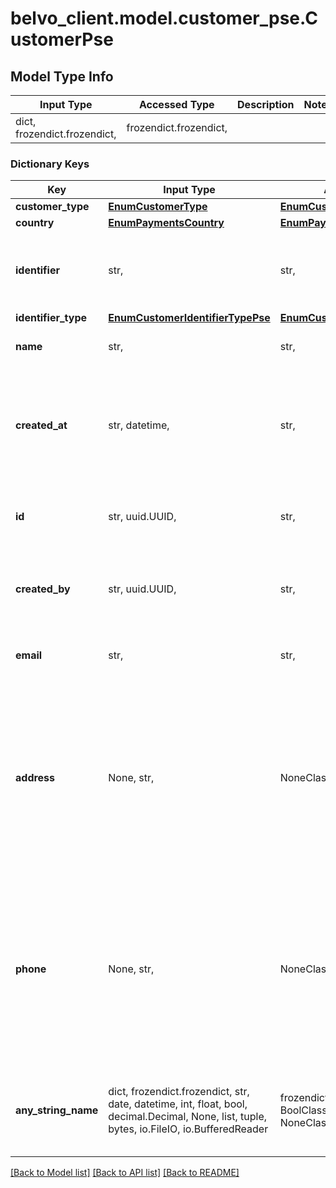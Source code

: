 # belvo_client.model.customer_pse.CustomerPse

## Model Type Info
Input Type | Accessed Type | Description | Notes
------------ | ------------- | ------------- | -------------
dict, frozendict.frozendict,  | frozendict.frozendict,  |  | 

### Dictionary Keys
Key | Input Type | Accessed Type | Description | Notes
------------ | ------------- | ------------- | ------------- | -------------
**customer_type** | [**EnumCustomerType**](EnumCustomerType.md) | [**EnumCustomerType**](EnumCustomerType.md) |  | 
**country** | [**EnumPaymentsCountry**](EnumPaymentsCountry.md) | [**EnumPaymentsCountry**](EnumPaymentsCountry.md) |  | 
**identifier** | str,  | str,  | The document number of the customer&#x27;s ID.  | 
**identifier_type** | [**EnumCustomerIdentifierTypePse**](EnumCustomerIdentifierTypePse.md) | [**EnumCustomerIdentifierTypePse**](EnumCustomerIdentifierTypePse.md) |  | 
**name** | str,  | str,  | The full name of the customer.  | 
**created_at** | str, datetime,  | str,  | The ISO-8601 timestamp of when the data point was last updated in Belvo&#x27;s database. | value must conform to RFC-3339 date-time
**id** | str, uuid.UUID,  | str,  | Belvo&#x27;s unique ID for the current customer. | value must be a uuid
**created_by** | str, uuid.UUID,  | str,  | Belvo&#x27;s unique ID for the user that created the customer. | value must be a uuid
**email** | str,  | str,  | The customer&#x27;s email address.  | 
**address** | None, str,  | NoneClass, str,  | The customers physical address.   **Note:** Apart from the first two and last two characters, all the rest of the characters are masked.  | [optional] 
**phone** | None, str,  | NoneClass, str,  | The customer&#x27;s phone number.   **Note:** Apart from the first two and last two characters, all the rest of the characters are masked.  | [optional] 
**any_string_name** | dict, frozendict.frozendict, str, date, datetime, int, float, bool, decimal.Decimal, None, list, tuple, bytes, io.FileIO, io.BufferedReader | frozendict.frozendict, str, BoolClass, decimal.Decimal, NoneClass, tuple, bytes, FileIO | any string name can be used but the value must be the correct type | [optional]

[[Back to Model list]](../../README.md#documentation-for-models) [[Back to API list]](../../README.md#documentation-for-api-endpoints) [[Back to README]](../../README.md)

